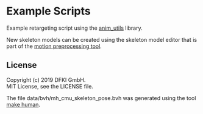 # Example Scripts

Example retargeting script using the [anim_utils](https://github.com/eherr/anim_utils) library.   

New skeleton models can be created using the skeleton model editor that is part of the [motion preprocessing tool](https://github.com/eherr/motion_preprocessing_tool).

## License
Copyright (c) 2019 DFKI GmbH.  
MIT License, see the LICENSE file.

The file data/bvh/mh_cmu_skeleton_pose.bvh was generated using the tool [make human](http://www.makehumancommunity.org/).